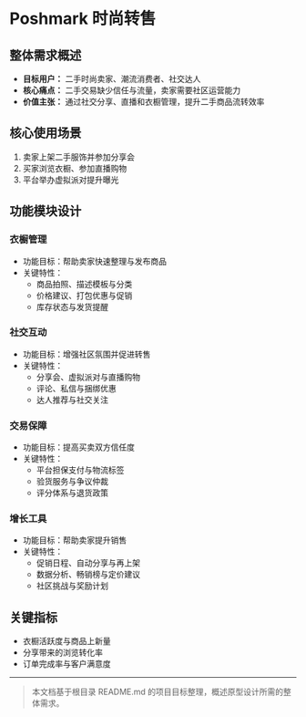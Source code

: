# Poshmark 时尚转售

## 整体需求概述

- **目标用户：** 二手时尚卖家、潮流消费者、社交达人
- **核心痛点：** 二手交易缺少信任与流量，卖家需要社区运营能力
- **价值主张：** 通过社交分享、直播和衣橱管理，提升二手商品流转效率

## 核心使用场景

1. 卖家上架二手服饰并参加分享会
2. 买家浏览衣橱、参加直播购物
3. 平台举办虚拟派对提升曝光

## 功能模块设计

### 衣橱管理

- 功能目标：帮助卖家快速整理与发布商品
- 关键特性：
  - 商品拍照、描述模板与分类
  - 价格建议、打包优惠与促销
  - 库存状态与发货提醒

### 社交互动

- 功能目标：增强社区氛围并促进转售
- 关键特性：
  - 分享会、虚拟派对与直播购物
  - 评论、私信与捆绑优惠
  - 达人推荐与社交关注

### 交易保障

- 功能目标：提高买卖双方信任度
- 关键特性：
  - 平台担保支付与物流标签
  - 验货服务与争议仲裁
  - 评分体系与退货政策

### 增长工具

- 功能目标：帮助卖家提升销售
- 关键特性：
  - 促销日程、自动分享与再上架
  - 数据分析、畅销榜与定价建议
  - 社区挑战与奖励计划

## 关键指标

- 衣橱活跃度与商品上新量
- 分享带来的浏览转化率
- 订单完成率与客户满意度

---

> 本文档基于根目录 README.md 的项目目标整理，概述原型设计所需的整体需求。